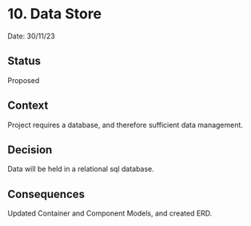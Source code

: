 # 10. Data Store

Date: 30/11/23

## Status

Proposed

## Context

Project requires a database, and therefore sufficient data management.

## Decision

Data will be held in a relational sql database.

## Consequences

Updated Container and Component Models, and created ERD.
